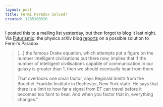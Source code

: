 ```yaml
---
layout: post
title: Fermi Paradox Solved?
created: 1235100320
---
```

I posted this to a mailing list yesterday, but then forgot to blog it last night.  Via [Futurismic](http://futurismic.com/2009/02/02/fermi-paradox-solved/):  the physics arXiv blog [reports](http://arxivblog.com/?p=1167) on a possible solution to Fermi's Paradox.<!--break-->

> [...] the famous Drake equation, which attempts put a figure on the
number intelligent civilisations out there now, implies that if the
number of intelligent civilisations capable of communication in our
galaxy is greater than 1, then we should eventually hear from them.
>
> That overlooks one small factor, says Reginald Smith from the
Bouchet-Franklin Institute in Rochester, New York state. He says that
there is a limit to how far a signal from ET can travel before it
becomes too faint to hear. And when you factor that in, everything
changes."



